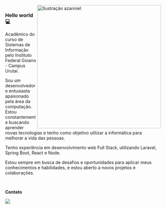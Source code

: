<img src="./cute-astronaut-operating-laptop.gif" min-width="400" max-width="400" width="400" align="right" alt="Ilustração azanniel">

<h3>Hello world💻</h3>

<p align="left"> 
 Acadêmico do curso de Sistemas de Informação pelo Instituto Federal Goiano - Campus Urutaí.<br>

Sou um desenvolvedor e entusiasta apaixonado pela área da computação. Estou constantemente buscando aprender novas tecnologias e tenho como objetivo utilizar a informática para melhorar a vida das pessoas.<br>

 Tenho experiência em desenvolvimento web Full Stack, utilizando Laravel, Spring Boot, React e Node. <br>

 Estou sempre em busca de desafios e oportunidades para aplicar meus conhecimentos e habilidades, e estou aberto a novos projetos e colaborações.<br>
</p>

<br>

<p align="left">
  <strong>Contato</strong>
</p>

<p align="left">
  <a href="https://www.linkedin.com/in/crist%C3%B3v%C3%A3o-augusto-vieira-de-freitas-261bb0180/" alt="Linkedin">
  <img src="https://img.shields.io/badge/LinkedIn-0077B5?style=for-the-badge&logo=linkedin&logoColor=white" /></a>
</p>  

